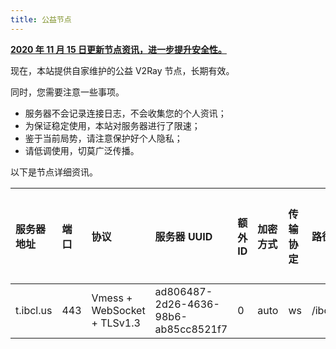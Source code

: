 ```yaml
---
title: 公益节点
---
```


**[2020 年 11 月 15 日更新节点资讯，进一步提升安全性。](https://ibcl.us/nodes/#5fa81f3bcb5eb5529f9e5c01)**

现在，本站提供自家维护的公益 V2Ray 节点，长期有效。

同时，您需要注意一些事项。

 - 服务器不会记录连接日志，不会收集您的个人资讯；
 - 为保证稳定使用，本站对服务器进行了限速；
 - 鉴于当前局势，请注意保护好个人隐私；
 - 请低调使用，切莫广泛传播。

以下是节点详细资讯。

| 服务器地址 | 端口 | 协议 | 服务器 UUID | 额外 ID | 加密方式 | 传输协定 | 路径 | 底层传输安全 | 备注 | 分享链接 |
| :--- | :--- | :--- | :--- | :--- | :--- | :--- | :--- | :--- | :--- | :--- |
| t.ibcl.us | 443 | Vmess + WebSocket + TLSv1.3 | ad806487-2d26-4636-98b6-ab85cc8521f7 | 0 | auto | ws | /ibcl.us/nodes/vmess/ws | 是 | 美国 | `vmess://eyJhZGQiOiIxLjAuMC4xIiwiYWlkIjoiMCIsImhvc3QiOiJ0LmliY2wudXMiLCJpZCI6ImFkODA2NDg3LTJkMjYtNDYzNi05OGI2LWFiODVjYzg1MjFmNyIsIm5ldCI6IndzIiwicGF0aCI6Ii9pYmNsLnVzL25vZGVzL3ZtZXNzL3dzIiwicG9ydCI6IjQ0MyIsInBzIjoiSSBCQ0wuIC0gaWJjbC51cyIsInNjeSI6ImF1dG8iLCJzbmkiOiJ0LmliY2wudXMiLCJ0bHMiOiJ0bHMiLCJ0eXBlIjoiIiwidiI6IjIifQ==` |
